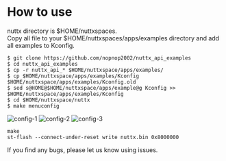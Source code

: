 # How to use   

nuttx directory is $HOME/nuttxspaces.   
Copy all file to your $HOME/nuttxspaces/apps/examples directory and add all examples to Kconfig.   


```
$ git clone https://github.com/nopnop2002/nuttx_api_examples   
$ cd nuttx_api_examples   
$ cp -r nuttx_api_* $HOME/nuttxspace/apps/examples/
$ cp $HOME/nuttxspace/apps/examples/Kconfig $HOME/nuttxspace/apps/examples/Kconfig.old
$ sed s@HOME@$HOME/nuttxspace/apps/example@g Kconfig >> $HOME/nuttxspace/apps/examples/Kconfig
$ cd $HOME/nuttxspace/nuttx
$ make menuconfig    
```

![config-1](https://github.com/nopnop2002/nuttx_api_examples/assets/6020549/30f7ac19-2eb6-40ab-9e99-24274ac2281c)
![config-2](https://github.com/nopnop2002/nuttx_api_examples/assets/6020549/3bcd79c2-f8b6-4b19-8c31-9abb1b25ab9d)
![config-3](https://github.com/nopnop2002/nuttx_api_examples/assets/6020549/8760535e-5fd5-42ab-a946-b0156d13cfbc)

```
make
st-flash --connect-under-reset write nuttx.bin 0x8000000
```

If you find any bugs, please let us know using issues.

